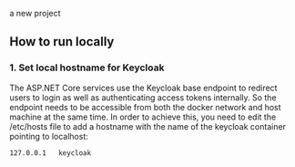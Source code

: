 a new project

## How to run locally

### 1. Set local hostname for Keycloak
The ASP.NET Core services use the Keycloak base endpoint to redirect users to login as well as authenticating access tokens internally. So the endpoint needs to be accessible from both the docker network and host machine at the same time. In order to achieve this, you need to edit the /etc/hosts file to add a hostname with the name of the keycloak container pointing to localhost:

```
127.0.0.1   keycloak
```
